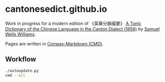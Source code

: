 # cantonesedict.github.io

Work in progress for a modern edition of 《英華分韻撮要》
[A Tonic Dictionary of the Chinese Language in the Canton Dialect (1856)][tonic]
by [Samuel Wells Williams].

Pages are written in [Conway-Markdown (CMD)][cmd].


## Workflow

```bash
./autoupdate.py
cmd --all
```



[tonic]: https://archive.org/details/williams-a-tonic-dictionary-of-the-chinese-language-in-the-canton-dialect-1856/page/n2/mode/1up
[Samuel Wells Williams]: https://en.wikipedia.org/wiki/Samuel_Wells_Williams
[cmd]: https://conwaymd.github.io/
